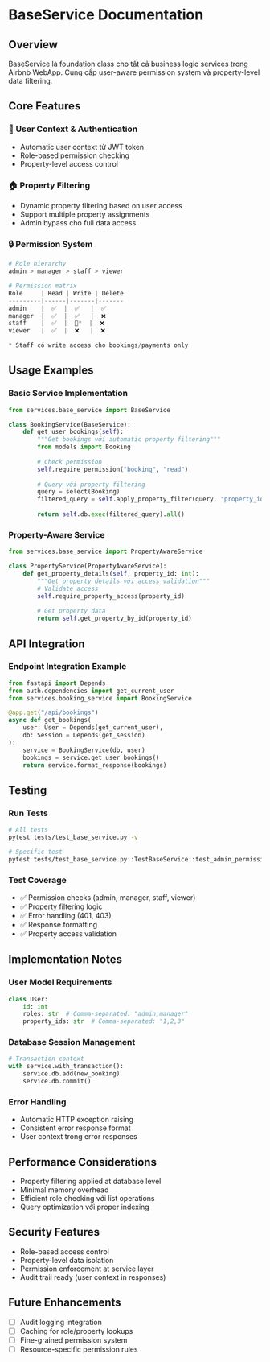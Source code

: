 # BaseService Documentation

## Overview

BaseService là foundation class cho tất cả business logic services trong Airbnb WebApp. Cung cấp user-aware permission system và property-level data filtering.

## Core Features

### 🔐 User Context & Authentication
- Automatic user context từ JWT token
- Role-based permission checking
- Property-level access control

### 🏠 Property Filtering
- Dynamic property filtering based on user access
- Support multiple property assignments
- Admin bypass cho full data access

### 🔒 Permission System
```python
# Role hierarchy
admin > manager > staff > viewer

# Permission matrix
Role     | Read | Write | Delete
---------|------|-------|-------
admin    |  ✅  |  ✅   |  ✅
manager  |  ✅  |  ✅   |  ❌
staff    |  ✅  |  📝*  |  ❌
viewer   |  ✅  |  ❌   |  ❌

* Staff có write access cho bookings/payments only
```

## Usage Examples

### Basic Service Implementation
```python
from services.base_service import BaseService

class BookingService(BaseService):
    def get_user_bookings(self):
        """Get bookings với automatic property filtering"""
        from models import Booking
        
        # Check permission
        self.require_permission("booking", "read")
        
        # Query với property filtering
        query = select(Booking)
        filtered_query = self.apply_property_filter(query, "property_id")
        
        return self.db.exec(filtered_query).all()
```

### Property-Aware Service
```python
from services.base_service import PropertyAwareService

class PropertyService(PropertyAwareService):
    def get_property_details(self, property_id: int):
        """Get property details với access validation"""
        # Validate access
        self.require_property_access(property_id)
        
        # Get property data
        return self.get_property_by_id(property_id)
```

## API Integration

### Endpoint Integration Example
```python
from fastapi import Depends
from auth.dependencies import get_current_user
from services.booking_service import BookingService

@app.get("/api/bookings")
async def get_bookings(
    user: User = Depends(get_current_user),
    db: Session = Depends(get_session)
):
    service = BookingService(db, user)
    bookings = service.get_user_bookings()
    return service.format_response(bookings)
```

## Testing

### Run Tests
```bash
# All tests
pytest tests/test_base_service.py -v

# Specific test
pytest tests/test_base_service.py::TestBaseService::test_admin_permissions_allowed -v
```

### Test Coverage
- ✅ Permission checks (admin, manager, staff, viewer)
- ✅ Property filtering logic
- ✅ Error handling (401, 403)
- ✅ Response formatting
- ✅ Property access validation

## Implementation Notes

### User Model Requirements
```python
class User:
    id: int
    roles: str  # Comma-separated: "admin,manager"
    property_ids: str  # Comma-separated: "1,2,3"
```

### Database Session Management
```python
# Transaction context
with service.with_transaction():
    service.db.add(new_booking)
    service.db.commit()
```

### Error Handling
- Automatic HTTP exception raising
- Consistent error response format
- User context trong error responses

## Performance Considerations

- Property filtering applied at database level
- Minimal memory overhead
- Efficient role checking với list operations
- Query optimization với proper indexing

## Security Features

- Role-based access control
- Property-level data isolation
- Permission enforcement at service layer
- Audit trail ready (user context in responses)

## Future Enhancements

- [ ] Audit logging integration
- [ ] Caching for role/property lookups
- [ ] Fine-grained permission system
- [ ] Resource-specific permission rules